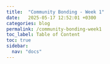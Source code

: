 ```yaml
---
title:  "Community Bonding - Week 1"
date:   2025-05-17 12:52:01 +0300
categories: blog
permalink: /community-bonding-week1
toc_label: Table of Content
toc: true
sidebar:
  nav: "docs"
---
```


